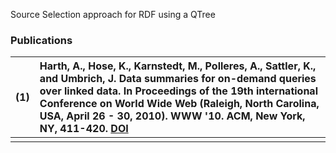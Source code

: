 Source Selection approach for RDF using a QTree


### Publications ###
| (1) |Harth, A., Hose, K., Karnstedt, M., Polleres, A., Sattler, K., and Umbrich, J.  **Data summaries for on-demand queries over linked data.** In Proceedings of the 19th international Conference on World Wide Web (Raleigh, North Carolina, USA, April 26 - 30, 2010). WWW '10. ACM, New York, NY, 411-420. [DOI](http://doi.acm.org/10.1145/1772690.1772733) |
|:----|:------------------------------------------------------------------------------------------------------------------------------------------------------------------------------------------------------------------------------------------------------------------------------------------------------------------------------------------------------------|
|     |                                                                                                                                                                                                                                                                                                                                                             |